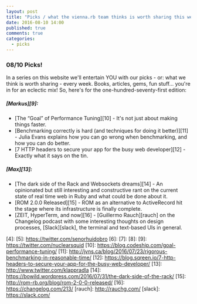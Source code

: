 ```yaml
---
layout: post
title: "Picks / what the vienna.rb team thinks is worth sharing this week"
date: 2016-08-10 14:00
published: true
comments: true
categories:
  - picks
---
```


### 08/10 Picks!

In a series on this website we'll entertain YOU with our picks - or: what we think is worth sharing - every week.
Books, articles, gems, fun stuff... you're in for an eclectic mix! So, here's for the one-hundred-seventy-first edition:

##### [Markus][9]:
- [The “Goal” of Performance Tuning][10] - It's not just about making things faster.
- [Benchmarking correctly is hard (and techniques for doing it better)][11] - Julia Evans explains how you can go wrong when benchmarking, and how you can do better.
- [7 HTTP headers to secure your app for the busy web developer][12] - Exactly what it says on the tin.

##### [Max][13]:
- [The dark side of the Rack and Websockets dreams][14] - An opinionated but still interesting and constructive rant on the current state of real time web in Ruby and what could be done about it.
- [ROM 2.0.0 Released][15] - ROM as an alternative to ActiveRecord hit the stage where its infrastructure is finally complete.
- [ZEIT, HyperTerm, and now][16] - [Guillermo Rauch][rauch] on the Changelog podcast with some interesting thoughts on design processes, [Slack][slack], the terminal and text-based UIs in general.

[1]: http://www.twitter.com/alicetragedy
[2]:
[3]:
[4]:
[5]: https://twitter.com/senorhuidobro
[6]:
[7]:
[8]:
[9]: https://twitter.com/nuclearsquid
[10]: https://blog.codeship.com/goal-performance-tuning/
[11]: http://jvns.ca/blog/2016/07/23/rigorous-benchmarking-in-reasonable-time/
[12]: https://blog.sqreen.io/7-http-headers-to-secure-your-app-for-the-busy-web-developer/
[13]: http://www.twitter.com/klappradla
[14]: https://bowild.wordpress.com/2016/07/31/the-dark-side-of-the-rack/
[15]: http://rom-rb.org/blog/rom-2-0-0-released/
[16]: https://changelog.com/213/
[rauch]: http://rauchg.com/
[slack]: https://slack.com/
